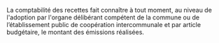 La comptabilité des recettes fait connaître à tout moment, au niveau de l'adoption par l'organe délibérant compétent de la commune ou de l’établissement public de coopération intercommunale et par article budgétaire, le montant des émissions réalisées.